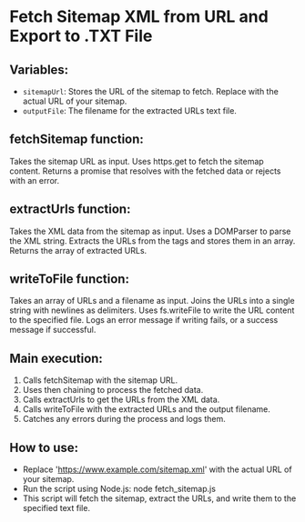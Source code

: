 # Fetch Sitemap XML from URL and Export to .TXT File

## Variables:
- `sitemapUrl`: Stores the URL of the sitemap to fetch. Replace with the actual URL of your sitemap.
- `outputFile`: The filename for the extracted URLs text file.

## fetchSitemap function:
Takes the sitemap URL as input.
Uses https.get to fetch the sitemap content.
Returns a promise that resolves with the fetched data or rejects with an error.
## extractUrls function:
Takes the XML data from the sitemap as input.
Uses a DOMParser to parse the XML string.
Extracts the URLs from the <loc> tags and stores them in an array.
Returns the array of extracted URLs.
## writeToFile function:
Takes an array of URLs and a filename as input.
Joins the URLs into a single string with newlines as delimiters.
Uses fs.writeFile to write the URL content to the specified file.
Logs an error message if writing fails, or a success message if successful.

## Main execution:
1. Calls fetchSitemap with the sitemap URL.
2. Uses then chaining to process the fetched data.
3. Calls extractUrls to get the URLs from the XML data.
4. Calls writeToFile with the extracted URLs and the output filename.
5. Catches any errors during the process and logs them.

## How to use:

- Replace 'https://www.example.com/sitemap.xml' with the actual URL of your sitemap.
- Run the script using Node.js: node fetch_sitemap.js
- This script will fetch the sitemap, extract the URLs, and write them to the specified text file.